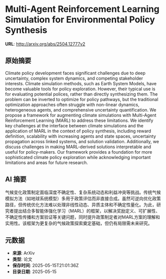 # Multi-Agent Reinforcement Learning Simulation for Environmental Policy Synthesis

**URL**: http://arxiv.org/abs/2504.12777v2

## 原始摘要

Climate policy development faces significant challenges due to deep
uncertainty, complex system dynamics, and competing stakeholder interests.
Climate simulation methods, such as Earth System Models, have become valuable
tools for policy exploration. However, their typical use is for evaluating
potential polices, rather than directly synthesizing them. The problem can be
inverted to optimize for policy pathways, but the traditional optimization
approaches often struggle with non-linear dynamics, heterogeneous agents, and
comprehensive uncertainty quantification. We propose a framework for augmenting
climate simulations with Multi-Agent Reinforcement Learning (MARL) to address
these limitations. We identify key challenges at the interface between climate
simulations and the application of MARL in the context of policy synthesis,
including reward definition, scalability with increasing agents and state
spaces, uncertainty propagation across linked systems, and solution validation.
Additionally, we discuss challenges in making MARL-derived solutions
interpretable and useful for policy-makers. Our framework provides a foundation
for more sophisticated climate policy exploration while acknowledging important
limitations and areas for future research.


## AI 摘要

气候变化政策制定面临深度不确定性、复杂系统动态和利益冲突等挑战。传统气候模拟方法（如地球系统模型）多用于政策评估而非直接合成。虽然可逆向优化政策路径，但传统优化方法难以处理非线性动态、异质主体和不确定性量化。为此，研究者提出结合多智能体强化学习（MARL）的框架，以解决奖励定义、可扩展性、不确定性传播和方案验证等关键问题，同时提升政策制定者对MARL方案的理解和实用性。该框架为更复杂的气候政策探索奠定基础，但仍有局限需未来研究。

## 元数据

- **来源**: ArXiv
- **类型**: 论文
- **保存时间**: 2025-05-15T21:01:36Z
- **目录日期**: 2025-05-15
